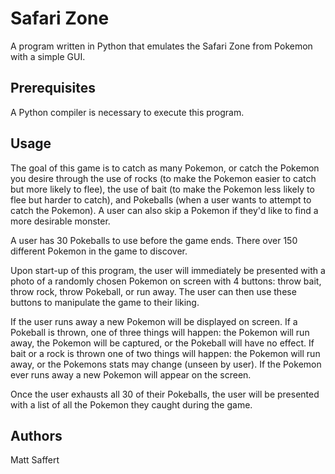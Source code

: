 # Safari Zone
A program written in Python that emulates the Safari Zone from Pokemon with a simple GUI.

## Prerequisites

A Python compiler is necessary to execute this program.

## Usage

The goal of this game is to catch as many Pokemon, or catch the Pokemon you desire through the use of rocks (to make the Pokemon easier to catch but more likely to flee), the use of bait (to make the Pokemon less likely to flee but harder to catch), and Pokeballs (when a user wants to attempt to catch the Pokemon). A user can also skip a Pokemon if they'd like to find a more desirable monster. 

A user has 30 Pokeballs to use before the game ends. There over 150 different Pokemon in the game to discover.

Upon start-up of this program, the user will immediately be presented with a photo of a randomly chosen Pokemon on screen with 4 buttons: throw bait, throw rock, throw Pokeball, or run away. The user can then use these buttons to manipulate the game to their liking. 

If the user runs away a new Pokemon will be displayed on screen. If a Pokeball is thrown, one of three things will happen: the Pokemon will run away, the Pokemon will be captured, or the Pokeball will have no effect. If bait or a rock is thrown one of two things will happen: the Pokemon will run away, or the Pokemons stats may change (unseen by user). If the Pokemon ever runs away a new Pokemon will appear on the screen.

Once the user exhausts all 30 of their Pokeballs, the user will be presented with a list of all the Pokemon they caught during the game.

## Authors
Matt Saffert
